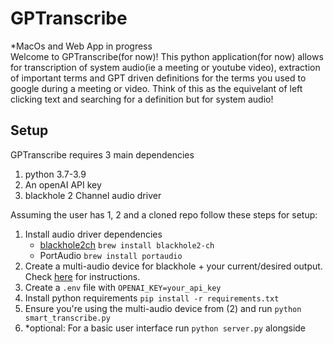 # GPTranscribe
*MacOs and Web App in progress\
Welcome to GPTranscribe(for now)! This python application(for now) allows for transcription of system audio(ie a meeting or youtube video), extraction of important terms and GPT driven definitions for the terms you used to google during a meeting or video. Think of this as the equivelant of left clicking text and searching for a definition but for system audio! 

## Setup

GPTranscribe requires 3 main dependencies
1. python 3.7-3.9
2. An openAI API key
3. blackhole 2 Channel audio driver

Assuming the user has 1, 2 and a cloned repo follow these steps for setup:

1. Install audio driver dependencies
   - [blackhole2ch](https://github.com/ExistentialAudio/BlackHole) `brew install blackhole2-ch`
   - PortAudio `brew install portaudio`
2. Create a multi-audio device for blackhole + your current/desired output. Check [here](https://github.com/ExistentialAudio/BlackHole/wiki/Multi-Output-Device) for instructions.
3. Create a `.env` file with `OPENAI_KEY=your_api_key`
4. Install python requirements `pip install -r requirements.txt`
5. Ensure you're using the multi-audio device from (2) and run `python smart_transcribe.py`
6. *optional: For a basic user interface run `python server.py` alongside 
